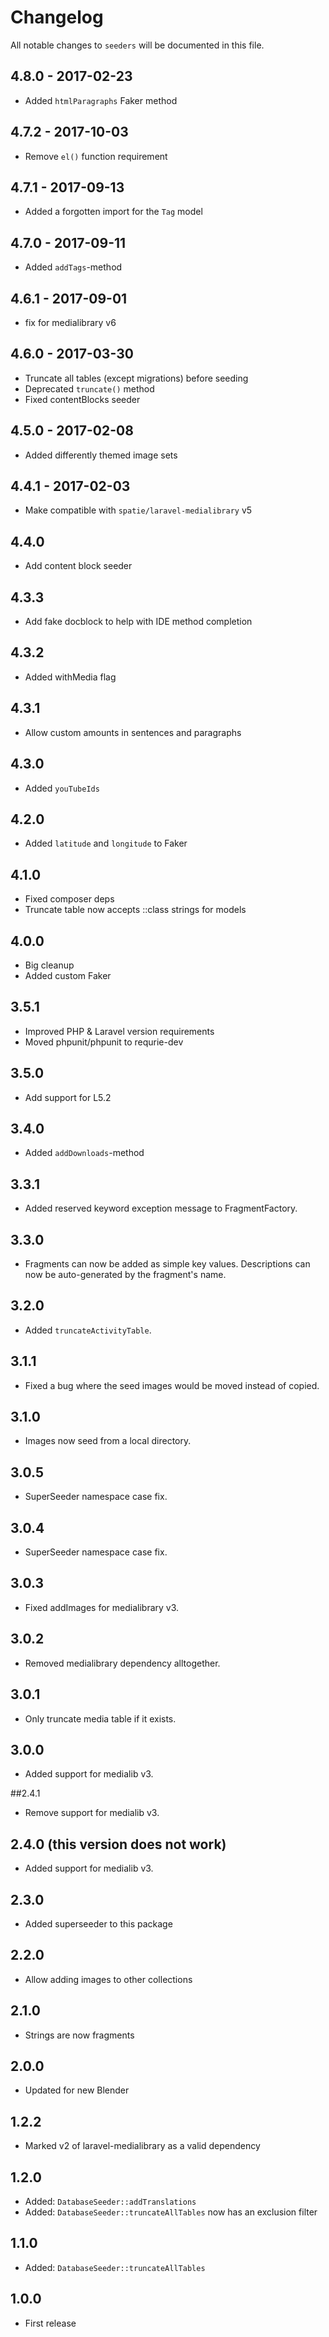 # Changelog

All notable changes to `seeders` will be documented in this file.

## 4.8.0 - 2017-02-23
- Added `htmlParagraphs` Faker method

## 4.7.2 - 2017-10-03
- Remove `el()` function requirement

## 4.7.1 - 2017-09-13
- Added a forgotten import for the `Tag` model

## 4.7.0 - 2017-09-11
- Added `addTags`-method

## 4.6.1 - 2017-09-01
- fix for medialibrary v6

## 4.6.0 - 2017-03-30
- Truncate all tables (except migrations) before seeding
- Deprecated `truncate()` method
- Fixed contentBlocks seeder

## 4.5.0 - 2017-02-08
- Added differently themed image sets

## 4.4.1 - 2017-02-03
- Make compatible with `spatie/laravel-medialibrary` v5

## 4.4.0
- Add content block seeder

## 4.3.3
- Add fake docblock to help with IDE method completion

## 4.3.2
- Added withMedia flag

## 4.3.1
- Allow custom amounts in sentences and paragraphs

## 4.3.0
- Added `youTubeIds`

## 4.2.0
- Added `latitude` and `longitude` to Faker

## 4.1.0
- Fixed composer deps
- Truncate table now accepts ::class strings for models

## 4.0.0
- Big cleanup
- Added custom Faker

## 3.5.1
- Improved PHP & Laravel version requirements
- Moved phpunit/phpunit to requrie-dev

## 3.5.0
- Add support for L5.2

## 3.4.0
- Added `addDownloads`-method

## 3.3.1
- Added reserved keyword exception message to FragmentFactory.

## 3.3.0
- Fragments can now be added as simple key values. Descriptions can now be auto-generated by the fragment's name.

## 3.2.0
- Added `truncateActivityTable`.

## 3.1.1
- Fixed a bug where the seed images would be moved instead of copied.

## 3.1.0
- Images now seed from a local directory.

## 3.0.5
- SuperSeeder namespace case fix.

## 3.0.4
- SuperSeeder namespace case fix.

## 3.0.3
- Fixed addImages for medialibrary v3.

## 3.0.2
- Removed medialibrary dependency alltogether.

## 3.0.1
- Only truncate media table if it exists.

## 3.0.0
- Added support for medialib v3.

##2.4.1
- Remove support for medialib v3.

## 2.4.0 (this version does not work)
- Added support for medialib v3.

## 2.3.0
- Added superseeder to this package

## 2.2.0
- Allow adding images to other collections

## 2.1.0
- Strings are now fragments

## 2.0.0
- Updated for new Blender

## 1.2.2
- Marked v2 of laravel-medialibrary as a valid dependency

## 1.2.0
- Added: `DatabaseSeeder::addTranslations`
- Added: `DatabaseSeeder::truncateAllTables` now has an exclusion filter

## 1.1.0
- Added: `DatabaseSeeder::truncateAllTables`

## 1.0.0
- First release
